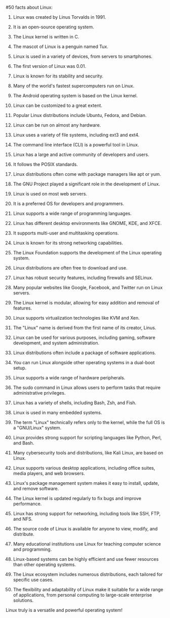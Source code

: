 #50 facts about Linux:

1. Linux was created by Linus Torvalds in 1991.

2. It is an open-source operating system.

3. The Linux kernel is written in C.

4. The mascot of Linux is a penguin named Tux.

5. Linux is used in a variety of devices, from servers to smartphones.

6. The first version of Linux was 0.01.

7. Linux is known for its stability and security.

8. Many of the world's fastest supercomputers run on Linux.

9. The Android operating system is based on the Linux kernel.

10. Linux can be customized to a great extent.

11. Popular Linux distributions include Ubuntu, Fedora, and Debian.

12. Linux can be run on almost any hardware.

13. Linux uses a variety of file systems, including ext3 and ext4.

14. The command line interface (CLI) is a powerful tool in Linux.

15. Linux has a large and active community of developers and users.

16. It follows the POSIX standards.

17. Linux distributions often come with package managers like apt or yum.

18. The GNU Project played a significant role in the development of Linux.

19. Linux is used on most web servers.

20. It is a preferred OS for developers and programmers.

21. Linux supports a wide range of programming languages.
22. Linux has different desktop environments like GNOME, KDE, and XFCE.
23. It supports multi-user and multitasking operations.
24. Linux is known for its strong networking capabilities.
25. The Linux Foundation supports the development of the Linux operating system.
26. Linux distributions are often free to download and use.
27. Linux has robust security features, including firewalls and SELinux.
28. Many popular websites like Google, Facebook, and Twitter run on Linux servers.
29. The Linux kernel is modular, allowing for easy addition and removal of features.
30. Linux supports virtualization technologies like KVM and Xen.
31. The "Linux" name is derived from the first name of its creator, Linus.
32. Linux can be used for various purposes, including gaming, software development, and system administration.
33. Linux distributions often include a package of software applications.
34. You can run Linux alongside other operating systems in a dual-boot setup.
35. Linux supports a wide range of hardware peripherals.
36. The sudo command in Linux allows users to perform tasks that require administrative privileges.
37. Linux has a variety of shells, including Bash, Zsh, and Fish.
38. Linux is used in many embedded systems.
39. The term "Linux" technically refers only to the kernel, while the full OS is a "GNU/Linux" system.
40. Linux provides strong support for scripting languages like Python, Perl, and Bash.
41. Many cybersecurity tools and distributions, like Kali Linux, are based on Linux.
42. Linux supports various desktop applications, including office suites, media players, and web browsers.
43. Linux's package management system makes it easy to install, update, and remove software.
44. The Linux kernel is updated regularly to fix bugs and improve performance.
45. Linux has strong support for networking, including tools like SSH, FTP, and NFS.
46. The source code of Linux is available for anyone to view, modify, and distribute.
47. Many educational institutions use Linux for teaching computer science and programming.
48. Linux-based systems can be highly efficient and use fewer resources than other operating systems.
49. The Linux ecosystem includes numerous distributions, each tailored for specific use cases.
50. The flexibility and adaptability of Linux make it suitable for a wide range of applications, from personal computing to large-scale enterprise solutions.

Linux truly is a versatile and powerful operating system!